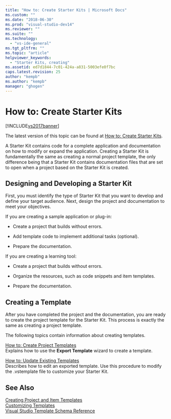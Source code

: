 ```yaml
---
title: "How to: Create Starter Kits | Microsoft Docs"
ms.custom: ""
ms.date: "2018-06-30"
ms.prod: "visual-studio-dev14"
ms.reviewer: ""
ms.suite: ""
ms.technology: 
  - "vs-ide-general"
ms.tgt_pltfrm: ""
ms.topic: "article"
helpviewer_keywords: 
  - "Starter Kits, creating"
ms.assetid: ed7d1844-7c01-424a-a831-5003efe0f7bc
caps.latest.revision: 25
author: "kempb"
ms.author: "kempb"
manager: "ghogen"
---
```

# How to: Create Starter Kits
[!INCLUDE[vs2017banner](../includes/vs2017banner.md)]

The latest version of this topic can be found at [How to: Create Starter Kits](https://docs.microsoft.com/visualstudio/ide/how-to-create-starter-kits).  
  
A Starter Kit contains code for a complete application and documentation on how to modify or expand the application. Creating a Starter Kit is fundamentally the same as creating a normal project template, the only difference being that a Starter Kit contains documentation files that are set to open when a project based on the Starter Kit is created.  
  
## Designing and Developing a Starter Kit  
 First, you must identify the type of Starter Kit that you want to develop and define your target audience. Next, design the project and documentation to meet your objectives.  
  
 If you are creating a sample application or plug-in:  
  
-   Create a project that builds without errors.  
  
-   Add template code to implement additional tasks (optional).  
  
-   Prepare the documentation.  
  
 If you are creating a learning tool:  
  
-   Create a project that builds without errors.  
  
-   Organize the resources, such as code snippets and item templates.  
  
-   Prepare the documentation.  
  
## Creating a Template  
 After you have completed the project and the documentation, you are ready to create the project template for the Starter Kit. This process is exactly the same as creating a project template.  
  
 The following topics contain information about creating templates.  
  
 [How to: Create Project Templates](../ide/how-to-create-project-templates.md)  
 Explains how to use the **Export Template** wizard to create a template.  
  
 [How to: Update Existing Templates](../ide/how-to-update-existing-templates.md)  
 Describes how to edit an exported template. Use this procedure to modify the .vstemplate file to customize your Starter Kit.  
  
## See Also  
 [Creating Project and Item Templates](../ide/creating-project-and-item-templates.md)   
 [Customizing Templates](../ide/customizing-project-and-item-templates.md)   
 [Visual Studio Template Schema Reference](../extensibility/visual-studio-template-schema-reference.md)



